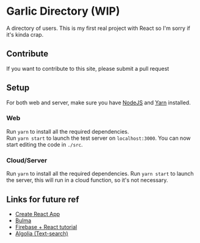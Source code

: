 # Garlic Directory (WIP)
A directory of users.
This is my first real project with React so I'm sorry if it's kinda crap.

## Contribute
If you want to contribute to this site, please submit a pull request

## Setup
For both web and server, make sure you have [NodeJS](https://nodejs.org/) and [Yarn](https://yarnpkg.com/) installed.  

### Web 
Run `yarn` to install all the required dependencies.  
Run `yarn start` to launch the test server on `localhost:3000`. You can now start editing the code in `./src`.

### Cloud/Server
Run `yarn` to install all the required dependencies.
Run `yarn start` to launch the server, this will run in a cloud function, so it's not necessary.

## Links for future ref
- [Create React App](https://github.com/facebookincubator/create-react-app)
- [Bulma](https://bulma.io)
- [Firebase + React tutorial](https://css-tricks.com/intro-firebase-react/)
- [Algolia (Text-search)](https://firebase.google.com/docs/firestore/solutions/search)